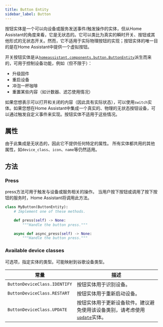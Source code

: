 ```yaml
---
title: Button Entity
sidebar_label: Button
---
```


按钮实体是一个可以向设备或服务发送事件/触发操作的实体，但从Home Assistant的角度来看，它是无状态的。它可以类比为真实的瞬时开关、按钮或其他形式的无状态开关。然而，它不适用于实际物理按钮的实现；按钮实体的唯一目的是在Home Assistant中提供一个虚拟按钮。

开关按钮实体是从[`homeassistant.components.button.ButtonEntity`](https://github.com/home-assistant/core/blob/dev/homeassistant/components/button/__init__.py)派生而来的，可用于控制设备功能，例如（但不限于）：

- 升级固件
- 重启设备
- 冲泡一杯咖啡
- 重置某些内容（如计数器、滤芯使用情况）

如果您想表示可以打开和关闭的内容（因此具有实际状态），可以使用`switch`实体。如果您想在Home Assistant中集成一个真实的、物理的无状态按钮设备，可以通过触发自定义事件来实现。按钮实体不适用于这些情况。

## 属性

由于此集成是无状态的，因此它不提供任何特定的属性。
所有实体都共用的其他属性，如`device_class`、`icon`、`name`等仍然适用。

## 方法

### Press

press方法可用于触发与设备或服务相关的操作。
当用户按下按钮或调用了按下按钮的服务时，Home Assistant将调用此方法。

```python
class MyButton(ButtonEntity):
    # Implement one of these methods.

    def press(self) -> None:
        """Handle the button press."""

    async def async_press(self) -> None:
        """Handle the button press."""
```

### Available device classes

可选项，指定实体的类型。可能映射到谷歌设备类型。

| 常量 | 描述
| ----- | -----------
| `ButtonDeviceClass.IDENTIFY` | 按钮实体用于识别设备。
| `ButtonDeviceClass.RESTART` | 按钮实体用于重新启动设备。
| `ButtonDeviceClass.UPDATE` | 按钮实体用于更新设备软件。建议避免使用该设备类别，请考虑使用[`update`](/docs/core/entity/update)实体。